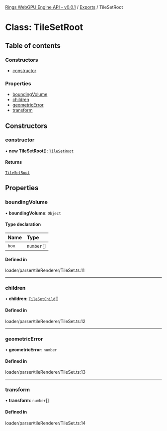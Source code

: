 [Rings WebGPU Engine API - v0.0.1](../README.md) / [Exports](../modules.md) / TileSetRoot

# Class: TileSetRoot

## Table of contents

### Constructors

- [constructor](TileSetRoot.md#constructor)

### Properties

- [boundingVolume](TileSetRoot.md#boundingvolume)
- [children](TileSetRoot.md#children)
- [geometricError](TileSetRoot.md#geometricerror)
- [transform](TileSetRoot.md#transform)

## Constructors

### constructor

• **new TileSetRoot**(): [`TileSetRoot`](TileSetRoot.md)

#### Returns

[`TileSetRoot`](TileSetRoot.md)

## Properties

### boundingVolume

• **boundingVolume**: `Object`

#### Type declaration

| Name | Type |
| :------ | :------ |
| `box` | `number`[] |

#### Defined in

loader/parser/tileRenderer/TileSet.ts:11

___

### children

• **children**: [`TileSetChild`](TileSetChild.md)[]

#### Defined in

loader/parser/tileRenderer/TileSet.ts:12

___

### geometricError

• **geometricError**: `number`

#### Defined in

loader/parser/tileRenderer/TileSet.ts:13

___

### transform

• **transform**: `number`[]

#### Defined in

loader/parser/tileRenderer/TileSet.ts:14
